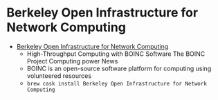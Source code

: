 # Berkeley Open Infrastructure for Network Computing
- [Berkeley Open Infrastructure for Network Computing](https://boinc.berkeley.edu/)
  -  High-Throughput Computing with BOINC Software The BOINC Project Computing power News
  - BOINC is an open-source software platform for computing using volunteered resources
  - `brew cask install Berkeley Open Infrastructure for Network Computing`
